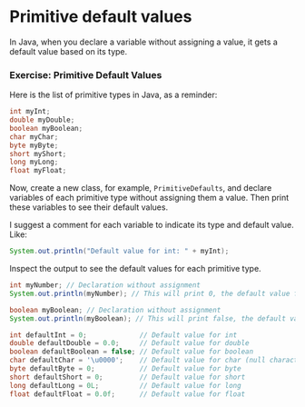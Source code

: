 # Primitive default values

In Java, when you declare a variable without assigning a value, it gets a default value based on its type. 

### Exercise: Primitive Default Values

Here is the list of primitive types in Java, as a reminder:

```java
int myInt;
double myDouble;
boolean myBoolean;
char myChar;
byte myByte;
short myShort;
long myLong;
float myFloat;
```

Now, create a new class, for example, `PrimitiveDefaults`, and declare variables of each primitive type without assigning them a value. Then print these variables to see their default values.

I suggest a comment for each variable to indicate its type and default value. Like:
```java	
System.out.println("Default value for int: " + myInt);
```

Inspect the output to see the default values for each primitive type.


<hint title="Solution">


```java
int myNumber; // Declaration without assignment
System.out.println(myNumber); // This will print 0, the default value for int

boolean myBoolean; // Declaration without assignment
System.out.println(myBoolean); // This will print false, the default value for boolean
```

```java
int defaultInt = 0;             // Default value for int
double defaultDouble = 0.0;     // Default value for double
boolean defaultBoolean = false; // Default value for boolean
char defaultChar = '\u0000';    // Default value for char (null character)
byte defaultByte = 0;           // Default value for byte
short defaultShort = 0;         // Default value for short
long defaultLong = 0L;          // Default value for long
float defaultFloat = 0.0f;      // Default value for float
```
</hint>